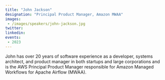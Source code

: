 ```yaml
---
title: "John Jackson"
designation: "Principal Product Manager, Amazon MWAA"
images:
 - /images/speakers/john-jackson.jpg
twitter: 
linkedin: 
events:
 - 2023
---
```


John has over 20 years of software experience as a developer, systems architect, and product manager in both startups and large corporations and is the AWS Principal Product Manager responsible for Amazon Managed Workflows for Apache Airflow (MWAA).